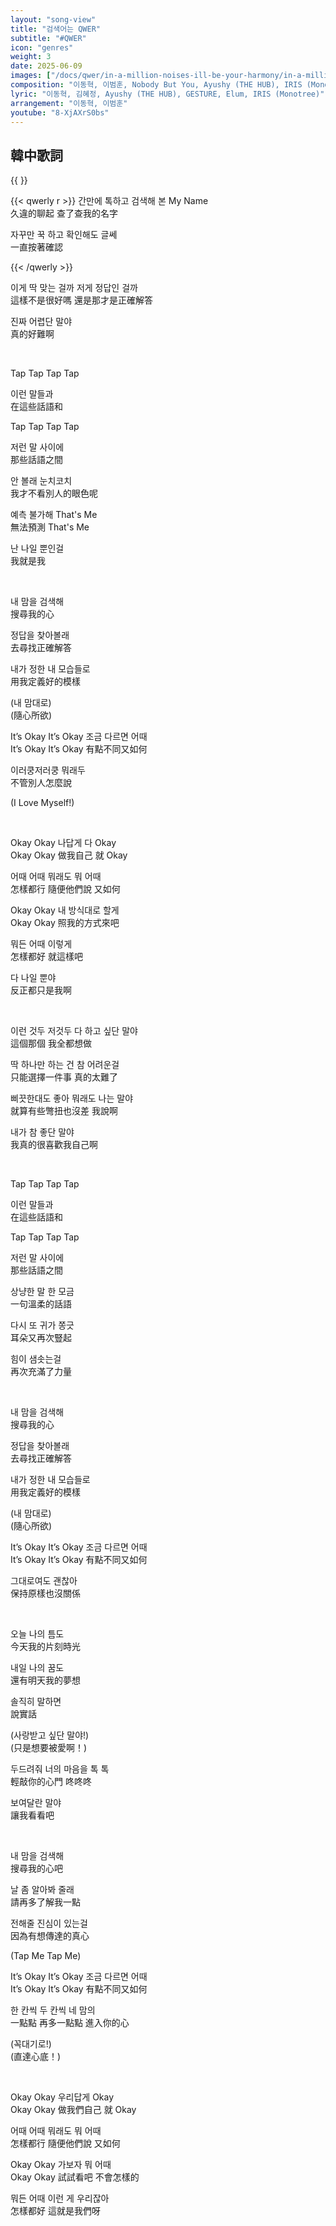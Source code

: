 ```yaml
---
layout: "song-view"
title: "검색어는 QWER"
subtitle: "#QWER"
icon: "genres"
weight: 3
date: 2025-06-09
images: ["/docs/qwer/in-a-million-noises-ill-be-your-harmony/in-a-million-noises-ill-be-your-harmony.jpg"]
composition: "이동혁, 이범훈, Nobody But You, Ayushy (THE HUB), IRIS (Monotree), Elum, GESTURE, HINA"
lyric: "이동혁, 김혜정, Ayushy (THE HUB), GESTURE, Elum, IRIS (Monotree)"
arrangement: "이동혁, 이범훈"
youtube: "8-XjAXrS0bs"
---
```


## 韓中歌詞

{{ <qwerinfo> }}

{{< qwerly r  >}}
간만에 톡하고 검색해 본 My Name  
久違的聊起 查了查我的名字  

자꾸만 꾹 하고 확인해도 글쎄  
一直按著確認  

{{< /qwerly >}}

<div class="q_part">

이게 딱 맞는 걸까 저게 정답인 걸까  
這樣不是很好嗎 還是那才是正確解答  

</div>

<div class="e_part">

진짜 어렵단 말야  
真的好難啊  

</div>

<br>

<div class="q_part">

Tap Tap Tap Tap  

</div>

<div class="r_part">

이런 말들과  
在這些話語和  

</div>

<div class="q_part">

Tap Tap Tap Tap  

</div>

<div class="r_part">

저런 말 사이에  
那些話語之間  

안 볼래 눈치코치  
我才不看別人的眼色呢  

예측 불가해 That's Me  
無法預測 That's Me  

난 나일 뿐인걸  
我就是我  

<br>

내 맘을 검색해  
搜尋我的心  

정답을 찾아볼래  
去尋找正確解答  

내가 정한 내 모습들로  
用我定義好的模樣  

</div>

<div class="e_part">

(내 맘대로)  
(隨心所欲)  

</div>

<div class="r_part">

It’s Okay It’s Okay 조금 다르면 어때  
It’s Okay It’s Okay 有點不同又如何  

이러쿵저러쿵 뭐래두  
不管別人怎麼說

(I Love Myself!)  

<br>

Okay Okay 나답게 다 Okay  
Okay Okay 做我自己 就 Okay

</div>

<div class="e_part">

어때 어때 뭐래도 뭐 어때  
怎樣都行 隨便他們說 又如何  

</div>

<div class="r_part">

Okay Okay 내 방식대로 할게  
Okay Okay 照我的方式來吧  

뭐든 어때 이렇게  
怎樣都好 就這樣吧  

다 나일 뿐야  
反正都只是我啊  

</div>

<br>

<div class="e_part">

이런 것두 저것두 다 하고 싶단 말야  
這個那個 我全都想做  

</div>

<div class="w_part">

딱 하나만 하는 건 참 어려운걸  
只能選擇一件事 真的太難了  

삐끗한대도 좋아 뭐래도 나는 말야  
就算有些彆扭也沒差 我說啊  

</div>

<div class="e_part">

내가 참 좋단 말야  
我真的很喜歡我自己啊  

<br>

Tap Tap Tap Tap  

</div>

<div class="r_part">

이런 말들과  
在這些話語和  

</div>

<div class="w_part">

Tap Tap Tap Tap  

</div>

<div class="r_part">

저런 말 사이에  
那些話語之間  

상냥한 말 한 모금  
一句溫柔的話語  

다시 또 귀가 쫑긋  
耳朵又再次豎起    

힘이 샘솟는걸  
再次充滿了力量  

<br>

내 맘을 검색해  
搜尋我的心  

정답을 찾아볼래  
去尋找正確解答  

내가 정한 내 모습들로  
用我定義好的模樣  

</div>

<div class="e_part">

(내 맘대로)  
(隨心所欲)  

</div>

<div class="r_part">

It’s Okay It’s Okay 조금 다르면 어때  
It’s Okay It’s Okay 有點不同又如何  

그대로여도 괜찮아  
保持原樣也沒關係  

<br>

오늘 나의 틈도  
今天我的片刻時光  

내일 나의 꿈도  
還有明天我的夢想  

솔직히 말하면  
說實話  

</div>

<div class="er_part">

(사랑받고 싶단 말야!)  
(只是想要被愛啊！)  

</div>

<div class="r_part">

두드려줘 너의 마음을 톡 톡  
輕敲你的心門 咚咚咚  

보여달란 말야  
讓我看看吧  

<br>

내 맘을 검색해  
搜尋我的心吧  

날 좀 알아봐 줄래  
請再多了解我一點  

전해줄 진심이 있는걸  
因為有想傳達的真心  

</div>

<div class="e_part">

(Tap Me Tap Me)  

</div>

<div class="r_part">

It’s Okay It’s Okay 조금 다르면 어때  
It’s Okay It’s Okay 有點不同又如何  

한 칸씩 두 칸씩 네 맘의  
一點點 再多一點點 進入你的心  

(꼭대기로!)  
(直達心底！)  

<br>

Okay Okay 우리답게 Okay  
Okay Okay 做我們自己 就 Okay  

</div>

<div class="e_part">

어때 어때 뭐래도 뭐 어때  
怎樣都行 隨便他們說 又如何  

</div>

<div class="r_part">

Okay Okay 가보자 뭐 어때  
Okay Okay 試試看吧 不會怎樣的  

뭐든 어때 이런 게 우리잖아  
怎樣都好 這就是我們呀  

</div>
